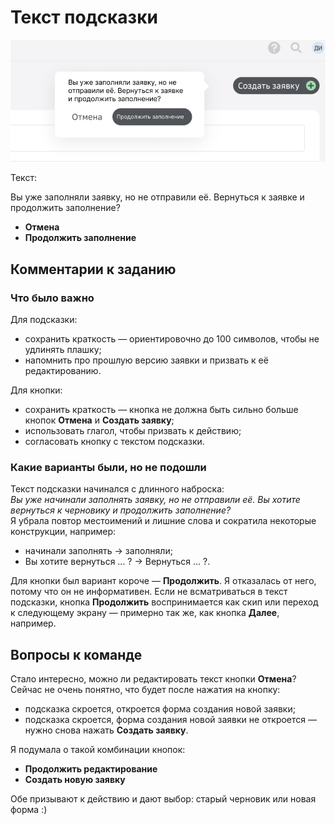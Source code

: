 # Текст подсказки

![Текст всплывающей подсказки](continue.jpg)

Текст: 

Вы уже заполняли заявку, но не отправили её. Вернуться к заявке и продолжить заполнение?
- **Отмена**
- **Продолжить заполнение**

## Комментарии к заданию

### Что было важно

Для подсказки:
- сохранить краткость — ориентировочно до 100 символов, чтобы не удлинять плашку;
- напомнить про прошлую версию заявки и призвать к её редактированию.

Для кнопки: 
- сохранить краткость — кнопка не должна быть сильно больше кнопок **Отмена** и **Создать заявку**;
- использовать глагол, чтобы призвать к действию;
- согласовать кнопку с текстом подсказки.

### Какие варианты были, но не подошли

Текст подсказки начинался с длинного наброска:  
_Вы уже начинали заполнять заявку, но не отправили её. Вы хотите вернуться к черновику и продолжить заполнение?_  
Я убрала повтор местоимений и лишние слова и сократила некоторые конструкции, например:
- начинали заполнять → заполняли;
- Вы хотите вернуться ... ? → Вернуться ... ?.

Для кнопки был вариант короче — **Продолжить**. 
Я отказалась от него, потому что он не информативен. 
Если не всматриваться в текст подсказки, кнопка **Продолжить** воспринимается как скип или переход к следующему экрану — примерно так же, как кнопка **Далее**, например.

## Вопросы к команде

Стало интересно, можно ли редактировать текст кнопки **Отмена**? 
Сейчас не очень понятно, что будет после нажатия на кнопку:
- подсказка скроется, откроется форма создания новой заявки;
- подсказка скроется, форма создания новой заявки не откроется — нужно снова нажать **Создать заявку**. 

Я подумала о такой комбинации кнопок:
- **Продолжить редактирование**
- **Создать новую заявку**

Обе призывают к действию и дают выбор: старый черновик или новая форма :)
